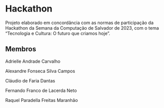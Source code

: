 # Hackathon

Projeto elaborado em concordância com as normas de participação da Hackathon da Semana da Computação de Salvador de 2023, com o tema “Tecnologia e Cultura: O futuro que criamos hoje”.

## Membros

Adrielle Andrade Carvalho

Alexandre Fonseca Silva Campos

Cláudio de Faria Dantas

Fernando Franco de Lacerda Neto

Raquel Paradella Freitas Maranhão
